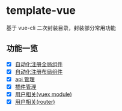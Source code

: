# template-vue
基于 vue-cli 二次封装目录，封装部分常用功能

## 功能一览
- [x] [自动化注册全局组件](./src/component)
- [x] [自动化注册布局组件](./src/layout)
- [x] [api 管理](./src/api)
- [x] [插件管理](./src/plugin)
- [x] [用户相关(vuex module)](./src/store)
- [x] [用户相关(router)](./src/router)

